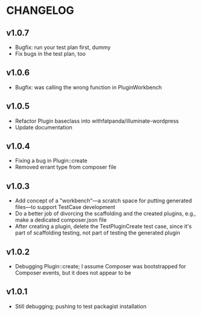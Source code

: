 # CHANGELOG

## v1.0.7
* Bugfix: run your test plan first, dummy
* Fix bugs in the test plan, too

## v1.0.6
* Bugfix: was calling the wrong function in PluginWorkbench

## v1.0.5
* Refactor Plugin baseclass into withfatpanda/illuminate-wordpress
* Update documentation

## v1.0.4
* Fixing a bug in Plugin::create
* Removed errant type from composer file

## v1.0.3
* Add concept of a "workbench"—a scratch space for putting generated files—to support TestCase development
* Do a better job of divorcing the scaffolding and the created plugins, e.g., make a dedicated composer.json file
* After creating a plugin, delete the TestPluginCreate test case, since it's part of scaffolding testing, not part of testing the generated plugin

## v1.0.2
* Debugging Plugin::create; I assume Composer was bootstrapped for Composer events, but it does not appear to be

## v1.0.1
* Still debugging; pushing to test packagist installation